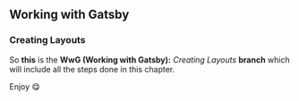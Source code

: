  ## Working with Gatsby
### Creating Layouts

So **this** is the **WwG (Working with Gatsby):** *Creating Layouts* **branch** which will include all the steps done in this chapter.

Enjoy 😋
